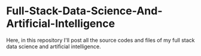 # Full-Stack-Data-Science-And-Artificial-Intelligence
Here, in this repository I'll post all the source codes and files of my full stack data science and artificial intelligence.
